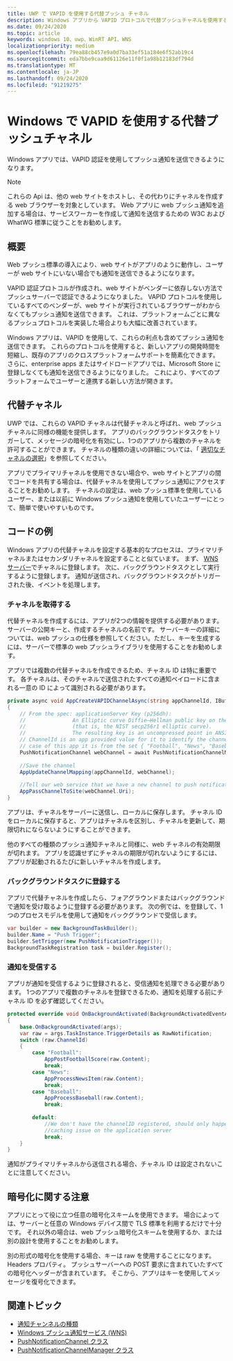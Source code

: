 ```yaml
---
title: UWP で VAPID を使用する代替プッシュ チャネル
description: Windows アプリから VAPID プロトコルで代替プッシュチャネルを使用する方法
ms.date: 09/24/2020
ms.topic: article
keywords: windows 10、uwp、WinRT API、WNS
localizationpriority: medium
ms.openlocfilehash: 79ea88cb457e9a0d7ba33ef51a184e6f52ab19c4
ms.sourcegitcommit: eda7bbe9caa9d61126e11f0f1a98b12183df794d
ms.translationtype: MT
ms.contentlocale: ja-JP
ms.lasthandoff: 09/24/2020
ms.locfileid: "91219275"
---
```

# <a name="alternate-push-channels-using-vapid-in-windows"></a>Windows で VAPID を使用する代替プッシュチャネル 
Windows アプリでは、VAPID 認証を使用してプッシュ通知を送信できるようになります。  

> [!NOTE]
> これらの Api は、他の web サイトをホストし、その代わりにチャネルを作成する web ブラウザーを対象としています。  Web アプリに web プッシュ通知を追加する場合は、サービスワーカーを作成して通知を送信するための W3C および WhatWG 標準に従うことをお勧めします。

## <a name="introduction"></a>概要
Web プッシュ標準の導入により、web サイトがアプリのように動作し、ユーザーが web サイトにいない場合でも通知を送信できるようになります。

VAPID 認証プロトコルが作成され、web サイトがベンダーに依存しない方法でプッシュサーバーで認証できるようになりました。 VAPID プロトコルを使用しているすべてのベンダーが、web サイトが実行されているブラウザーがわからなくてもプッシュ通知を送信できます。 これは、プラットフォームごとに異なるプッシュプロトコルを実装した場合よりも大幅に改善されています。 

Windows アプリは、VAPID を使用して、これらの利点も含めてプッシュ通知を送信できます。 これらのプロトコルを使用すると、新しいアプリの開発時間を短縮し、既存のアプリのクロスプラットフォームサポートを簡素化できます。 さらに、enterprise apps またはサイドロードアプリでは、Microsoft Store に登録しなくても通知を送信できるようになりました。 これにより、すべてのプラットフォームでユーザーと連携する新しい方法が開きます。  

## <a name="alternate-channels"></a>代替チャネル 
UWP では、これらの VAPID チャネルは代替チャネルと呼ばれ、web プッシュチャネルに同様の機能を提供します。 アプリのバックグラウンドタスクをトリガーして、メッセージの暗号化を有効にし、1つのアプリから複数のチャネルを許可することができます。 チャネルの種類の違いの詳細については、「 [適切なチャネルの選択](channel-types.md)」を参照してください。

アプリでプライマリチャネルを使用できない場合や、web サイトとアプリの間でコードを共有する場合は、代替チャネルを使用してプッシュ通知にアクセスすることをお勧めします。 チャネルの設定は、web プッシュ標準を使用しているユーザー、または以前に Windows プッシュ通知を使用していたユーザーにとって、簡単で使いやすいものです。

## <a name="code-example"></a>コードの例

Windows アプリの代替チャネルを設定する基本的なプロセスは、プライマリチャネルまたはセカンダリチャネルを設定することと似ています。 まず、 [WNS サーバー](windows-push-notification-services--wns--overview.md)でチャネルに登録します。 次に、バックグラウンドタスクとして実行するように登録します。 通知が送信され、バックグラウンドタスクがトリガーされた後、イベントを処理します。  

### <a name="get-a-channel"></a>チャネルを取得する 
代替チャネルを作成するには、アプリが2つの情報を提供する必要があります。サーバーの公開キーと、作成するチャネルの名前です。 サーバーキーの詳細については、web プッシュの仕様を参照してください。ただし、キーを生成するには、サーバーで標準の web プッシュライブラリを使用することをお勧めします。  

アプリでは複数の代替チャネルを作成できるため、チャネル ID は特に重要です。 各チャネルは、そのチャネルで送信されたすべての通知ペイロードに含まれる一意の ID によって識別される必要があります。  

```csharp
private async void AppCreateVAPIDChannelAsync(string appChannelId, IBuffer applicationServerKey) 
{ 
    // From the spec: applicationServer Key (p256dh):  
    //               An Elliptic curve Diffie–Hellman public key on the P-256 curve 
    //               (that is, the NIST secp256r1 elliptic curve).   
    //               The resulting key is an uncompressed point in ANSI X9.62 format             
    // ChannelId is an app provided value for it to identify the channel later.  
    // case of this app it is from the set { "Football", "News", "Baseball" } 
    PushNotificationChannel webChannel = await PushNotificationChannelManager.GetDefault().CreateRawPushNotificationChannelWithAlternateKeyForApplicationAsync(applicationServerKey, appChannelId); 
 
    //Save the channel  
    AppUpdateChannelMapping(appChannelId, webChannel); 
             
    //Tell our web service that we have a new channel to push notifications to 
    AppPassChannelToSite(webChannel.Uri); 
} 
```
アプリは、チャネルをサーバーに送信し、ローカルに保存します。 チャネル ID をローカルに保存すると、アプリはチャネルを区別し、チャネルを更新して、期限切れにならないようにすることができます。

他のすべての種類のプッシュ通知チャネルと同様に、web チャネルの有効期限が切れます。 アプリを認識せずにチャネルの期限が切れないようにするには、アプリが起動されるたびに新しいチャネルを作成します。    

### <a name="register-for-a-background-task"></a>バックグラウンドタスクに登録する 

アプリで代替チャネルを作成したら、フォアグラウンドまたはバックグラウンドで通知を受け取るように登録する必要があります。 次の例では、を登録して、1つのプロセスモデルを使用して通知をバックグラウンドで受信します。  

```csharp
var builder = new BackgroundTaskBuilder(); 
builder.Name = "Push Trigger"; 
builder.SetTrigger(new PushNotificationTrigger()); 
BackgroundTaskRegistration task = builder.Register(); 
```
### <a name="receive-the-notifications"></a>通知を受信する 

アプリが通知を受信するように登録されると、受信通知を処理できる必要があります。 1つのアプリで複数のチャネルを登録できるため、通知を処理する前にチャネル ID を必ず確認してください。  

```csharp
protected override void OnBackgroundActivated(BackgroundActivatedEventArgs args) 
{ 
    base.OnBackgroundActivated(args); 
    var raw = args.TaskInstance.TriggerDetails as RawNotification; 
    switch (raw.ChannelId) 
    { 
        case "Football": 
            AppPostFootballScore(raw.Content); 
            break; 
        case "News": 
            AppProcessNewsItem(raw.Content); 
            break; 
        case "Baseball": 
            AppProcessBaseball(raw.Content); 
            break; 
 
        default: 
            //We don't have the channelID registered, should only happen in the case of a 
            //caching issue on the application server 
            break; 
    }                           
} 
```

通知がプライマリチャネルから送信される場合、チャネル ID は設定されないことに注意してください。  

## <a name="note-on-encryption"></a>暗号化に関する注意 

アプリにとって役に立つ任意の暗号化スキームを使用できます。 場合によっては、サーバーと任意の Windows デバイス間で TLS 標準を利用するだけで十分です。 それ以外の場合は、web プッシュ暗号化スキームを使用するか、または別の設計を使用することをお勧めします。  

別の形式の暗号化を使用する場合、キーは raw を使用することになります。Headers プロパティ。 プッシュサーバーへの POST 要求に含まれていたすべての暗号化ヘッダーが含まれています。 そこから、アプリはキーを使用してメッセージを復号化できます。  

## <a name="related-topics"></a>関連トピック
- [通知チャンネルの種類](channel-types.md)
- [Windows プッシュ通知サービス (WNS)](windows-push-notification-services--wns--overview.md)
- [PushNotificationChannel クラス](/uwp/api/windows.networking.pushnotifications.pushnotificationchannel)
- [PushNotificationChannelManager クラス](/uwp/api/windows.networking.pushnotifications.pushnotificationchannelmanager)
